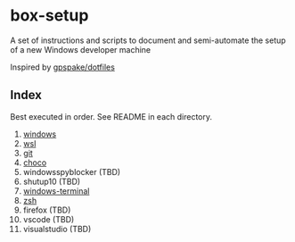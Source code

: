 # box-setup

A set of instructions and scripts to document and semi-automate the setup of a new Windows developer machine

Inspired by [gpspake/dotfiles](https://github.com/gpspake/dotfiles)

## Index

Best executed in order. See README in each directory.

 1. [windows](https://github.com/collinbarrett/box-setup/tree/master/windows)
 2. [wsl](https://github.com/collinbarrett/box-setup/tree/master/wsl)
 3. [git](https://github.com/collinbarrett/box-setup/tree/master/git)
 4. [choco](https://github.com/collinbarrett/box-setup/tree/master/choco)
 5. windowsspyblocker (TBD)
 6. shutup10 (TBD)
 7. [windows-terminal](https://github.com/collinbarrett/box-setup/tree/master/windows-terminal)
 8. [zsh](https://github.com/collinbarrett/box-setup/tree/master/zsh)
 9. firefox (TBD)
 10. vscode (TBD)
 11. visualstudio (TBD)